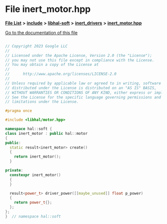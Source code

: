 

# File inert\_motor.hpp

[**File List**](files.md) **>** [**include**](dir_cba0faac6e93618a6e2539705915bd70.md) **>** [**libhal-soft**](dir_d4bad6877cf31bc2d39b696d7a305013.md) **>** [**inert\_drivers**](dir_140c0a66abe76384f84bfc7661372b14.md) **>** [**inert\_motor.hpp**](inert__motor_8hpp.md)

[Go to the documentation of this file](inert__motor_8hpp.md)

```C++

// Copyright 2023 Google LLC
//
// Licensed under the Apache License, Version 2.0 (the "License");
// you may not use this file except in compliance with the License.
// You may obtain a copy of the License at
//
//      http://www.apache.org/licenses/LICENSE-2.0
//
// Unless required by applicable law or agreed to in writing, software
// distributed under the License is distributed on an "AS IS" BASIS,
// WITHOUT WARRANTIES OR CONDITIONS OF ANY KIND, either express or implied.
// See the License for the specific language governing permissions and
// limitations under the License.

#pragma once

#include <libhal/motor.hpp>

namespace hal::soft {
class inert_motor : public hal::motor
{
public:
  static result<inert_motor> create()
  {
    return inert_motor();
  }

private:
  constexpr inert_motor()
  {
  }

  result<power_t> driver_power([[maybe_unused]] float p_power)
  {
    return power_t{};
  };
};
}  // namespace hal::soft

```

